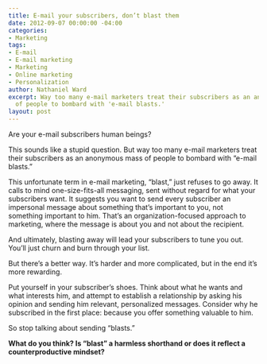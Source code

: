 ```yaml
---
title: E-mail your subscribers, don’t blast them
date: 2012-09-07 00:00:00 -04:00
categories:
- Marketing
tags:
- E-mail
- E-mail marketing
- Marketing
- Online marketing
- Personalization
author: Nathaniel Ward
excerpt: Way too many e-mail marketers treat their subscribers as an anonymous mass
  of people to bombard with 'e-mail blasts.'
layout: post
---
```


Are your e-mail subscribers human beings?

This sounds like a stupid question. But way too many e-mail marketers treat their subscribers as an anonymous mass of people to bombard with “e-mail blasts.”

This unfortunate term in e-mail marketing, “blast,” just refuses to go away. It calls to mind one-size-fits-all messaging, sent without regard for what your subscribers want. It suggests you want to send every subscriber an impersonal message about something that’s important to you, not something important to him. That’s an organization-focused approach to marketing, where the message is about you and not about the recipient.

And ultimately, blasting away will lead your subscribers to tune you out. You’ll just churn and burn through your list.

But there’s a better way. It’s harder and more complicated, but in the end it’s more rewarding.

Put yourself in your subscriber’s shoes. Think about what he wants and what interests him, and attempt to establish a relationship by asking his opinion and sending him relevant, personalized messages. Consider why he subscribed in the first place: because you offer something valuable to him.

So stop talking about sending “blasts.”

**What do you think? Is “blast” a harmless shorthand or does it reflect a counterproductive mindset?**